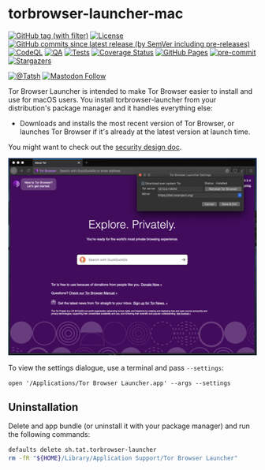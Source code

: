 # torbrowser-launcher-mac

[![GitHub tag (with filter)](https://img.shields.io/github/v/tag/Tatsh/torbrowser-launcher-mac)](https://github.com/Tatsh/torbrowser-launcher-mac/tags)
[![License](https://img.shields.io/github/license/Tatsh/torbrowser-launcher-mac)](https://github.com/Tatsh/torbrowser-launcher-mac/blob/master/LICENSE.txt)
[![GitHub commits since latest release (by SemVer including pre-releases)](https://img.shields.io/github/commits-since/Tatsh/torbrowser-launcher-mac/v0.0.1/master)](https://github.com/Tatsh/torbrowser-launcher-mac/compare/v0.0.1...master)
[![CodeQL](https://github.com/Tatsh/torbrowser-launcher-mac/actions/workflows/codeql.yml/badge.svg)](https://github.com/Tatsh/torbrowser-launcher-mac/actions/workflows/codeql.yml)
[![QA](https://github.com/Tatsh/torbrowser-launcher-mac/actions/workflows/qa.yml/badge.svg)](https://github.com/Tatsh/torbrowser-launcher-mac/actions/workflows/qa.yml)
[![Tests](https://github.com/Tatsh/torbrowser-launcher-mac/actions/workflows/tests.yml/badge.svg)](https://github.com/Tatsh/torbrowser-launcher-mac/actions/workflows/tests.yml)
[![Coverage Status](https://coveralls.io/repos/github/Tatsh/torbrowser-launcher-mac/badge.svg?branch=master)](https://coveralls.io/github/Tatsh/torbrowser-launcher-mac?branch=master)
[![GitHub Pages](https://github.com/Tatsh/torbrowser-launcher-mac/actions/workflows/pages/pages-build-deployment/badge.svg)](https://tatsh.github.io/torbrowser-launcher-mac/)
[![pre-commit](https://img.shields.io/badge/pre--commit-enabled-brightgreen?logo=pre-commit&logoColor=white)](https://github.com/pre-commit/pre-commit)
[![Stargazers](https://img.shields.io/github/stars/Tatsh/torbrowser-launcher-mac?logo=github&style=flat)](https://github.com/Tatsh/torbrowser-launcher-mac/stargazers)

[![@Tatsh](https://img.shields.io/badge/dynamic/json?url=https%3A%2F%2Fpublic.api.bsky.app%2Fxrpc%2Fapp.bsky.actor.getProfile%2F%3Factor%3Ddid%3Aplc%3Auq42idtvuccnmtl57nsucz72%26query%3D%24.followersCount%26style%3Dsocial%26logo%3Dbluesky%26label%3DFollow%2520%40Tatsh&query=%24.followersCount&style=social&logo=bluesky&label=Follow%20%40Tatsh)](https://bsky.app/profile/Tatsh.bsky.social)
[![Mastodon Follow](https://img.shields.io/mastodon/follow/109370961877277568?domain=hostux.social&style=social)](https://hostux.social/@Tatsh)

Tor Browser Launcher is intended to make Tor Browser easier to install and use for macOS users. You
install torbrowser-launcher from your distribution's package manager and it handles everything else:

- Downloads and installs the most recent version of Tor Browser, or launches Tor Browser if it's
  already at the latest version at launch time.

You might want to check out the [security design doc](https://github.com/micahflee/torbrowser-launcher/blob/develop/security_design.md).

![Tor Browser Launcher screenshot](/screenshot.png)

To view the settings dialogue, use a terminal and pass `--settings`:

```shell
open '/Applications/Tor Browser Launcher.app' --args --settings
```

## Uninstallation

Delete and app bundle (or uninstall it with your package manager) and run the following commands:

```sh
defaults delete sh.tat.torbrowser-launcher
rm -fR "${HOME}/Library/Application Support/Tor Browser Launcher"
```
